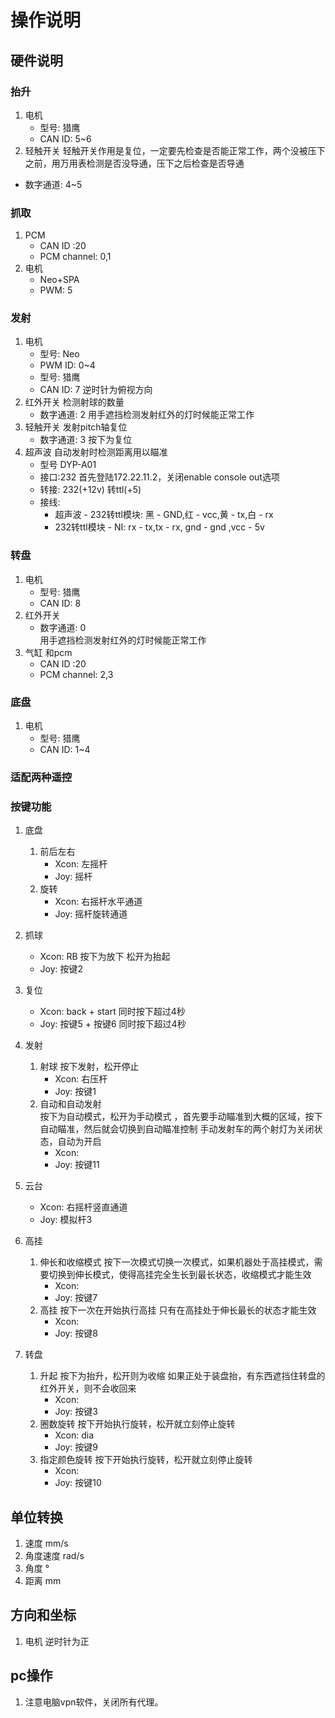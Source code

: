 # 操作说明

## 硬件说明

### 抬升
1. 电机
    - 型号: 猎鹰
    - CAN ID: 5~6
2. 轻触开关
轻触开关作用是复位，一定要先检查是否能正常工作，两个没被压下之前，用万用表检测是否没导通，压下之后检查是否导通
  - 数字通道: 4~5

### 抓取
1. PCM
    - CAN ID :20
    - PCM channel: 0,1
2. 电机
    - Neo+SPA
    - PWM: 5

### 发射
1. 电机
    - 型号: Neo
    - PWM ID: 0~4
    - 型号: 猎鹰
    - CAN ID: 7 逆时针为俯视方向
2. 红外开关
检测射球的数量
    - 数字通道: 2
    用手遮挡检测发射红外的灯时候能正常工作
3. 轻触开关
发射pitch轴复位
    - 数字通道: 3
    按下为复位
4. 超声波 
自动发射时检测距离用以瞄准
    - 型号 DYP-A01 
    - 接口:232 首先登陆172.22.11.2，关闭enable console out选项
    - 转接: 232(+12v) 转ttl(+5)
    - 接线: 
        - 超声波 - 232转ttl模块: 黑 - GND,红 - vcc,黄 - tx,白 - rx
        - 232转ttl模块 - NI: rx - tx,tx - rx, gnd - gnd ,vcc - 5v

### 转盘
1. 电机
    - 型号: 猎鹰
    - CAN ID: 8
2. 红外开关
    - 数字通道: 0  
    用手遮挡检测发射红外的灯时候能正常工作
3. 气缸 和pcm
    - CAN ID :20
    - PCM channel: 2,3

### 底盘
1. 电机
    - 型号: 猎鹰
    - CAN ID: 1~4

### 适配两种遥控

### 按键功能
1. 底盘
    1. 前后左右 
        - Xcon: 左摇杆
        - Joy: 摇杆
    2. 旋转
        - Xcon: 右摇杆水平通道
        - Joy: 摇杆旋转通道
2. 抓球
    - Xcon: RB 按下为放下 松开为抬起
    - Joy: 按键2
3. 复位
    - Xcon: back + start 同时按下超过4秒 
    - Joy: 按键5 + 按键6 同时按下超过4秒
4. 发射
    1. 射球 
    按下发射，松开停止
        - Xcon: 右压杆
        - Joy: 按键1 
    2. 自动和自动发射   
    按下为自动模式，松开为手动模式 ，首先要手动瞄准到大概的区域，按下自动瞄准，然后就会切换到自动瞄准控制
    手动发射车的两个射灯为关闭状态，自动为开启 
        - Xcon:         
        - Joy: 按键11   

5. 云台
    - Xcon: 右摇杆竖直通道 
    - Joy: 模拟杆3
6. 高挂
    1. 伸长和收缩模式
    按下一次模式切换一次模式，如果机器处于高挂模式，需要切换到伸长模式，使得高挂完全生长到最长状态，收缩模式才能生效
        - Xcon:  
        - Joy: 按键7
    2. 高挂
    按下一次在开始执行高挂
    只有在高挂处于伸长最长的状态才能生效
        - Xcon:  
        - Joy: 按键8
7. 转盘
    1. 升起
    按下为抬升，松开则为收缩
    如果正处于装盘抬，有东西遮挡住转盘的红外开关，则不会收回来
        - Xcon:  
        - Joy: 按键3
    2. 圈数旋转
    按下开始执行旋转，松开就立刻停止旋转
        - Xcon:  dia
        - Joy: 按键9
    3. 指定颜色旋转
    按下开始执行旋转，松开就立刻停止旋转
        - Xcon:  
        - Joy: 按键10

## 单位转换
1. 速度 mm/s
2. 角度速度 rad/s
3. 角度 °
4. 距离 mm


## 方向和坐标
1. 电机 逆时针为正

## pc操作
1. 注意电脑vpn软件，关闭所有代理。
